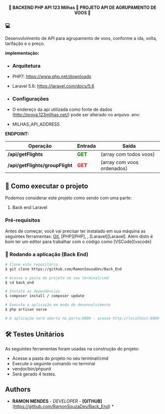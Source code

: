 <h4 align="center"> 
	🚧 BACKEND PHP API 123 Milhas 🚀 PROJETO API DE AGRUPAMENTO DE VOOS 🚧
</h4> 

### 💻
Desenvolvimento de API para agrupamento de voos, conforme a ida, volta, tarifação e o preço.

**implementação:**

- ### Arquitetura 
- PHP7: https://www.php.net/downloads
- Laravel 5.6: https://laravel.com/docs/5.6

- ### Configurações
- O endereço da api utilizada como fonte de dados (http://prova.123milhas.net/) pode ser alterado no arquivo .env:
- MILHAS_API_ADDRESS

**ENDPOINT:**

| Operação        | Entrada      | Saída |
| ------|-----|-----|
| **/api/getFlights**<br> | <span style="color:green">**GET**</span>  |  (array com todos voos)    | 
| **/api/getFlights/groupFlight**<br>  |  <span style="color:red">**GET**</span> |  (array com voos ordenados) |

## 🚀 Como executar o projeto

Podemos considerar este projeto como sendo com uma parte:
1. Back end Laravel

### Pré-requisitos

Antes de começar, você vai precisar ter instalado em sua máquina as seguintes ferramentas:
[Git](https://git-scm.com), [PHP][PHP], , [Laravel][Laravel]. 
Além disto é bom ter um editor para trabalhar com o código como [VSCode][vscode]


### 🧭 Rodando a aplicação (Back End)

```bash 
# Clone este repositório
$ git clone https://github.com/RamonSouzaDev/Back_End

# Acesse a pasta do projeto no seu terminal/cmd
$ cd back_end

# Instale as dependências
$ composer install / composer update

# Execute a aplicação em modo de desenvolvimento
$ php artisan serve

# A aplicação será aberta na porta:8000 - acesse http://localhost:8000

```

## 🛠 Testes Unitários

As seguintes ferramentas foram usadas na construção do projeto:

- Acesse a pasta do projeto no seu terminal/cmd
- Execute o seguinte comando no terminal
- vendor/bin/phpunit  
- Será gerado 4 testes.

## Authors

* **RAMON MENDES** - *DEVELOPER* - **[GITHUB]**(https://github.com/RamonSouzaDev/Back_End) \* 